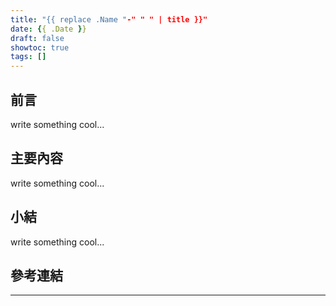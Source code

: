 ```yaml
---
title: "{{ replace .Name "-" " " | title }}"
date: {{ .Date }}
draft: false
showtoc: true
tags: []
---
```


## 前言

write something cool...

## 主要內容

write something cool...

## 小結

write something cool...

## 參考連結

______________________________________________________________________
